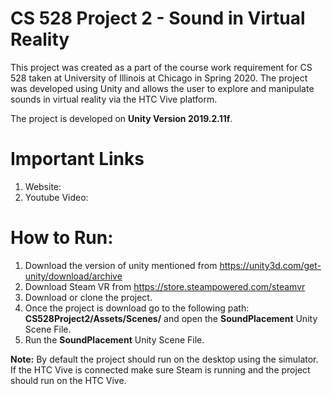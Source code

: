 # CS 528 Project 2 - Sound in Virtual Reality

This project was created as a part of the course work requirement for CS 528 taken at University of Illinois at Chicago in Spring 2020. The project was developed using Unity and allows the user to explore and manipulate sounds in virtual reality via the HTC Vive platform.

The project is developed on **Unity Version 2019.2.11f**.

# Important Links

1. Website:
2. Youtube Video:


# How to Run:

1. Download the version of unity mentioned from https://unity3d.com/get-unity/download/archive
2. Download Steam VR from https://store.steampowered.com/steamvr
3. Download or clone the project.
4. Once the project is download go to the following path: **CS528Project2/Assets/Scenes/** and open the **SoundPlacement** Unity Scene File.
5. Run the **SoundPlacement** Unity Scene File.

**Note:** By default the project should run on the desktop using the simulator. If the HTC Vive is connected make sure Steam is running and the project should run on the HTC Vive.
